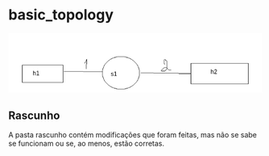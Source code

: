 # basic_topology
<img src="pod-topo/topo.png">

## Rascunho
A pasta rascunho contém modificações que foram feitas, mas não se sabe se funcionam ou se, ao menos, estão corretas.
